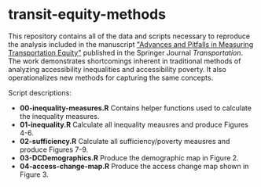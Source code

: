 # transit-equity-methods

This repository contains all of the data and scripts necessary to reproduce the analysis included in the manuscript ["Advances and Pitfalls in Measuring Transportation Equity"](https://link.springer.com/article/10.1007/s11116-023-10460-7) published in the Springer Journal *Transportation*. The work demonstrates shortcomings inherent in traditional methods of analyzing accessibility inequalities and accessibility poverty. It also operationalizes new methods for capturing the same concepts.

Script descriptions:
- **00-inequality-measures.R** Contains helper functions used to calculate the inequality measures.
- **01-inequality.R** Calculate all inequality meausres and produce Figures 4-6.
- **02-sufficiency.R** Calculate all sufficiency/poverty meausres and produce Figures 7-9.
- **03-DCDemographics.R** Produce the demographic map in Figure 2.
- **04-access-change-map.R** Produce the access change map shown in Figure 3.